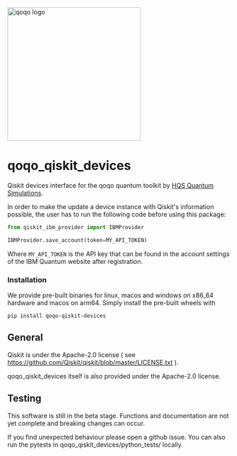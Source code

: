 <img src="../qoqo_Logo_vertical_color.png" alt="qoqo logo" width="300" />

# qoqo_qiskit_devices

Qiskit devices interface for the qoqo quantum toolkit by [HQS Quantum Simulations](https://quantumsimulations.de).

In order to make the update a device instance with Qiskit's information possible, the user has to run the following code before using this package:
```python
from qiskit_ibm_provider import IBMProvider

IBMProvider.save_account(token=MY_API_TOKEN)
```
Where `MY_API_TOKEN` is the API key that can be found in the account settings of the IBM Quantum website after registration.

### Installation

We provide pre-built binaries for linux, macos and windows on x86_64 hardware and macos on arm64. Simply install the pre-built wheels with

```shell
pip install qoqo-qiskit-devices
```

## General

Qiskit is under the Apache-2.0 license ( see https://github.com/Qiskit/qiskit/blob/master/LICENSE.txt ).

qoqo_qiskit_devices itself is also provided under the Apache-2.0 license.

## Testing

This software is still in the beta stage. Functions and documentation are not yet complete and breaking changes can occur.

If you find unexpected behaviour please open a github issue. You can also run the pytests in qoqo_qiskit_devices/python_tests/ locally.